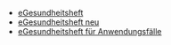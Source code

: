 - [eGesundheitsheft](https://lhncbc.github.io/questionnaire-viewer/?q=https://stefanieneuenschwander.github.io/eGesundheitsheft/eGesundheitsheft-für-Kinder.R4.json)
- [eGesundheitsheft neu](https://lhncbc.github.io/questionnaire-viewer/?q=https://stefanieneuenschwander.github.io/eGesundheitsheft/eGesundheitsheft-für-Kinder.R4_V5.json)
- [eGesundheitsheft für Anwendungsfälle](https://lhncbc.github.io/questionnaire-viewer/?q=https://stefanieneuenschwander.github.io/eGesundheitsheft/eGesundheitsheft-für-Kinder.R4_V6.json)
